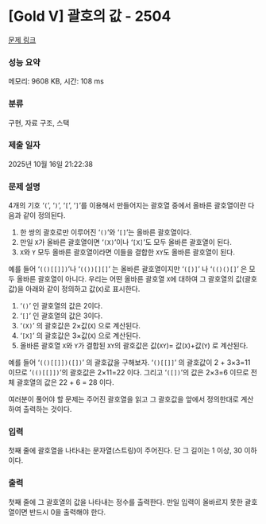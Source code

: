 # [Gold V] 괄호의 값 - 2504 

[문제 링크](https://www.acmicpc.net/problem/2504) 

### 성능 요약

메모리: 9608 KB, 시간: 108 ms

### 분류

구현, 자료 구조, 스택

### 제출 일자

2025년 10월 16일 21:22:38

### 문제 설명

<p>4개의 기호 ‘<code>(</code>’, ‘<code>)</code>’, ‘<code>[</code>’, ‘<code>]</code>’를 이용해서 만들어지는 괄호열 중에서 올바른 괄호열이란 다음과 같이 정의된다.</p>

<ol>
	<li>한 쌍의 괄호로만 이루어진 ‘<code>()</code>’와 ‘<code>[]</code>’는 올바른 괄호열이다. </li>
	<li>만일 <code>X</code>가 올바른 괄호열이면 ‘<code>(X)</code>’이나 ‘<code>[X]</code>’도 모두 올바른 괄호열이 된다. </li>
	<li><code>X</code>와 <code>Y</code> 모두 올바른 괄호열이라면 이들을 결합한 <code>XY</code>도 올바른 괄호열이 된다.</li>
</ol>

<p>예를 들어 ‘<code>(()[[]])</code>’나 ‘<code>(())[][]</code>’ 는 올바른 괄호열이지만 ‘<code>([)]</code>’ 나 ‘<code>(()()[]</code>’ 은 모두 올바른 괄호열이 아니다. 우리는 어떤 올바른 괄호열 <code>X</code>에 대하여 그 괄호열의 값(괄호값)을 아래와 같이 정의하고 값(<code>X</code>)로 표시한다. </p>

<ol>
	<li>‘<code>()</code>’ 인 괄호열의 값은 2이다.</li>
	<li>‘<code>[]</code>’ 인 괄호열의 값은 3이다.</li>
	<li>‘<code>(X)</code>’ 의 괄호값은 2×값(<code>X</code>) 으로 계산된다.</li>
	<li>‘<code>[X]</code>’ 의 괄호값은 3×값(<code>X</code>) 으로 계산된다.</li>
	<li>올바른 괄호열 <code>X</code>와 <code>Y</code>가 결합된 <code>XY</code>의 괄호값은 값(<code>XY</code>)= 값(<code>X</code>)+값(<code>Y</code>) 로 계산된다.</li>
</ol>

<p>예를 들어 ‘<code>(()[[]])([])</code>’ 의 괄호값을 구해보자. ‘<code>()[[]]</code>’ 의 괄호값이 2 + 3×3=11 이므로 ‘<code>(()[[]])</code>’의 괄호값은 2×11=22 이다. 그리고 ‘<code>([])</code>’의 값은 2×3=6 이므로 전체 괄호열의 값은 22 + 6 = 28 이다.</p>

<p>여러분이 풀어야 할 문제는 주어진 괄호열을 읽고 그 괄호값을 앞에서 정의한대로 계산하여 출력하는 것이다. </p>

### 입력 

 <p>첫째 줄에 괄호열을 나타내는 문자열(스트링)이 주어진다. 단 그 길이는 1 이상, 30 이하이다.</p>

### 출력 

 <p>첫째 줄에 그 괄호열의 값을 나타내는 정수를 출력한다. 만일 입력이 올바르지 못한 괄호열이면 반드시 0을 출력해야 한다. </p>

